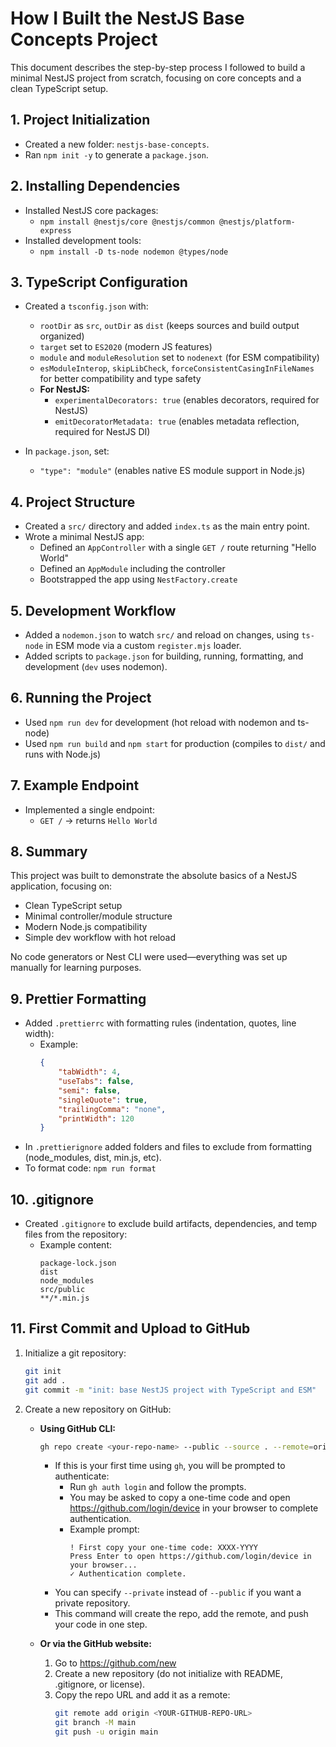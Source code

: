 # How I Built the NestJS Base Concepts Project

This document describes the step-by-step process I followed to build a minimal NestJS project from scratch, focusing on core concepts and a clean TypeScript setup.

## 1. Project Initialization

- Created a new folder: `nestjs-base-concepts`.
- Ran `npm init -y` to generate a `package.json`.

## 2. Installing Dependencies

- Installed NestJS core packages:
    - `npm install @nestjs/core @nestjs/common @nestjs/platform-express`
- Installed development tools:
    - `npm install -D ts-node nodemon @types/node`

## 3. TypeScript Configuration

- Created a `tsconfig.json` with:
    - `rootDir` as `src`, `outDir` as `dist` (keeps sources and build output organized)
    - `target` set to `ES2020` (modern JS features)
    - `module` and `moduleResolution` set to `nodenext` (for ESM compatibility)
    - `esModuleInterop`, `skipLibCheck`, `forceConsistentCasingInFileNames` for better compatibility and type safety
    - **For NestJS:**
        - `experimentalDecorators: true` (enables decorators, required for NestJS)
        - `emitDecoratorMetadata: true` (enables metadata reflection, required for NestJS DI)

- In `package.json`, set:
    - `"type": "module"` (enables native ES module support in Node.js)

## 4. Project Structure

- Created a `src/` directory and added `index.ts` as the main entry point.
- Wrote a minimal NestJS app:
    - Defined an `AppController` with a single `GET /` route returning "Hello World"
    - Defined an `AppModule` including the controller
    - Bootstrapped the app using `NestFactory.create`

## 5. Development Workflow

- Added a `nodemon.json` to watch `src/` and reload on changes, using `ts-node` in ESM mode via a custom `register.mjs` loader.
- Added scripts to `package.json` for building, running, formatting, and development (`dev` uses nodemon).

## 6. Running the Project

- Used `npm run dev` for development (hot reload with nodemon and ts-node)
- Used `npm run build` and `npm start` for production (compiles to `dist/` and runs with Node.js)

## 7. Example Endpoint

- Implemented a single endpoint:
    - `GET /` → returns `Hello World`

## 8. Summary

This project was built to demonstrate the absolute basics of a NestJS application, focusing on:

- Clean TypeScript setup
- Minimal controller/module structure
- Modern Node.js compatibility
- Simple dev workflow with hot reload

No code generators or Nest CLI were used—everything was set up manually for learning purposes.

## 9. Prettier Formatting

- Added `.prettierrc` with formatting rules (indentation, quotes, line width):
    - Example:
        ```json
        {
            "tabWidth": 4,
            "useTabs": false,
            "semi": false,
            "singleQuote": true,
            "trailingComma": "none",
            "printWidth": 120
        }
        ```
- In `.prettierignore` added folders and files to exclude from formatting (node_modules, dist, min.js, etc).
- To format code: `npm run format`

## 10. .gitignore

- Created `.gitignore` to exclude build artifacts, dependencies, and temp files from the repository:
    - Example content:
        ```
        package-lock.json
        dist
        node_modules
        src/public
        **/*.min.js
        ```

## 11. First Commit and Upload to GitHub

1. Initialize a git repository:
    ```bash
    git init
    git add .
    git commit -m "init: base NestJS project with TypeScript and ESM"
    ```
2. Create a new repository on GitHub:
    - **Using GitHub CLI:**

        ```bash
        gh repo create <your-repo-name> --public --source . --remote=origin --push
        ```

        - If this is your first time using `gh`, you will be prompted to authenticate:
            - Run `gh auth login` and follow the prompts.
            - You may be asked to copy a one-time code and open https://github.com/login/device in your browser to complete authentication.
            - Example prompt:
                ```
                ! First copy your one-time code: XXXX-YYYY
                Press Enter to open https://github.com/login/device in your browser...
                ✓ Authentication complete.
                ```
        - You can specify `--private` instead of `--public` if you want a private repository.
        - This command will create the repo, add the remote, and push your code in one step.

    - **Or via the GitHub website:**
        1. Go to https://github.com/new
        2. Create a new repository (do not initialize with README, .gitignore, or license).
        3. Copy the repo URL and add it as a remote:
            ```bash
            git remote add origin <YOUR-GITHUB-REPO-URL>
            git branch -M main
            git push -u origin main
            ```
